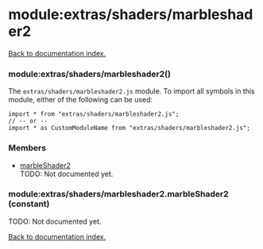 # module:extras/shaders/marbleshader2

[Back to documentation index.](index.md)

<a name='extras_shaders_marbleshader2'></a>
### module:extras/shaders/marbleshader2()

The <code>extras/shaders/marbleshader2.js</code> module.
To import all symbols in this module, either of the following can be used:

    import * from "extras/shaders/marbleshader2.js";
    // -- or --
    import * as CustomModuleName from "extras/shaders/marbleshader2.js";

### Members

* [marbleShader2](#extras_shaders_marbleshader2.marbleShader2)<br>TODO: Not documented yet.

<a name='extras_shaders_marbleshader2.marbleShader2'></a>
### module:extras/shaders/marbleshader2.marbleShader2 (constant)

TODO: Not documented yet.

[Back to documentation index.](index.md)
